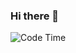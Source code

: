 ### Hi there 👋

<!--
**PureDeep/PureDeep** is a ✨ _special_ ✨ repository because its `README.md` (this file) appears on your GitHub profile.

Here are some ideas to get you started:

- 🔭 I’m currently working on ...
- 🌱 I’m currently learning ...
- 👯 I’m looking to collaborate on ...
- 🤔 I’m looking for help with ...
- 💬 Ask me about ...
- 📫 How to reach me: ...
- 😄 Pronouns: ...
- ⚡ Fun fact: ...
-->
<img alt="Code Time" src="https://img.shields.io/endpoint?style=flat&url=https://codetime-api.datreks.com/badge/4823?logoColor=white%26project=%26recentMS=0%26showProject=false" />
